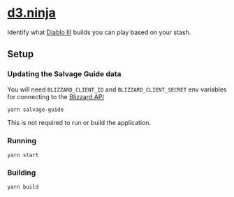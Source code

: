# [d3.ninja](https://d3.ninja)

Identify what [Diablo III](https://us.diablo3.com/en-us/) builds you can play based on your stash.

## Setup

### Updating the Salvage Guide data

You will need `BLIZZARD_CLIENT_ID` and `BLIZZARD_CLIENT_SECRET` env variables for connecting to the [Blizzard API](https://develop.battle.net/)

```
yarn salvage-guide
```

This is not required to run or build the application.

### Running

```
yarn start
```

### Building

```
yarn build
```
